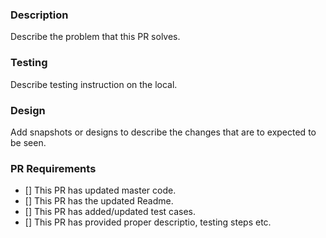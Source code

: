 ### Description
Describe the problem that this PR solves.

### Testing
Describe testing instruction on the local.

### Design
Add snapshots or designs to describe the changes that are to expected to be seen.

### PR Requirements
 - [] This PR has updated master code.
 - [] This PR has the updated Readme.
 - [] This PR has added/updated test cases.
 - [] This PR has provided proper descriptio, testing steps etc.